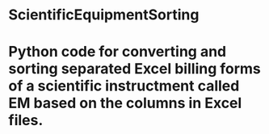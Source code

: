 # ScientificEquipmentSorting
# Python code for converting and sorting separated Excel billing forms of a scientific instructment called EM based on the columns in Excel files.

